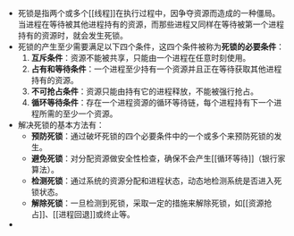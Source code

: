 - 死锁是指两个或多个[[线程]]在执行过程中，因争夺资源而造成的一种僵局。当进程在等待被其他进程持有的资源，而那些进程又同样在等待被第一个进程持有的资源时，就会发生死锁。
- 死锁的产生至少需要满足以下四个条件，这四个条件被称为**死锁的必要条件**：
  1. **互斥条件**：资源不能被共享，只能由一个进程在任意时刻使用。
  2. **占有和等待条件**：一个进程至少持有一个资源并且正在等待获取其他进程持有的资源。
  3. **不可抢占条件**：资源只能由持有它的进程释放，不能被强行抢占。
  4. **循环等待条件**：存在一个进程资源的循环等待链，每个进程持有下一个进程所需的至少一个资源。
- 解决死锁的基本方法有：
	- **预防死锁**：通过破坏死锁的四个必要条件中的一个或多个来预防死锁的发生。
	- **避免死锁**：对分配资源做安全性检查，确保不会产生[[循环等待]]（银行家算法）。
	- **检测死锁**：通过系统的资源分配和进程状态，动态地检测系统是否进入死锁状态。
	- **解除死锁**：一旦检测到死锁，采取一定的措施来解除死锁，如[[资源抢占]]、[[进程回退]]或终止等。
-